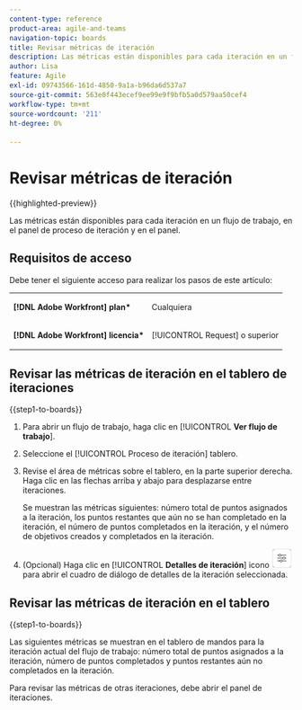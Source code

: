 ```yaml
---
content-type: reference
product-area: agile-and-teams
navigation-topic: boards
title: Revisar métricas de iteración
description: Las métricas están disponibles para cada iteración en un flujo de trabajo, en el panel de proceso de iteración.
author: Lisa
feature: Agile
exl-id: 09743566-161d-4850-9a1a-b96da6d537a7
source-git-commit: 563e0f443ecef9ee99e9f9bfb5a0d579aa50cef4
workflow-type: tm+mt
source-wordcount: '211'
ht-degree: 0%

---
```


# Revisar métricas de iteración

{{highlighted-preview}}

Las métricas están disponibles para cada iteración en un flujo de trabajo, en el panel de proceso de iteración y en el panel.

## Requisitos de acceso

Debe tener el siguiente acceso para realizar los pasos de este artículo:

<table style="table-layout:auto"> 
 <col> 
 </col> 
 <col> 
 </col> 
 <tbody> 
  <tr> 
   <td role="rowheader"><strong>[!DNL Adobe Workfront] plan*</strong></td> 
   <td> <p>Cualquiera</p> </td> 
  </tr> 
  <tr> 
   <td role="rowheader"><strong>[!DNL Adobe Workfront] licencia*</strong></td> 
   <td> <p>[!UICONTROL Request] o superior</p> </td> 
  </tr> 
 </tbody> 
</table>

## Revisar las métricas de iteración en el tablero de iteraciones

{{step1-to-boards}}

1. Para abrir un flujo de trabajo, haga clic en [!UICONTROL **Ver flujo de trabajo**].
1. Seleccione el [!UICONTROL Proceso de iteración] tablero.
1. Revise el área de métricas sobre el tablero, en la parte superior derecha. Haga clic en las flechas arriba y abajo para desplazarse entre iteraciones.

   Se muestran las métricas siguientes: número total de puntos asignados a la iteración, los puntos restantes que aún no se han completado en la iteración, el número de puntos completados en la iteración, <span class="preview">y el número de objetivos creados y completados en la iteración</span>.

1. (Opcional) Haga clic en [!UICONTROL **Detalles de iteración**] icono ![Detalles de iteración](assets/iteration-details-button.png) para abrir el cuadro de diálogo de detalles de la iteración seleccionada.

## Revisar las métricas de iteración en el tablero

{{step1-to-boards}}

Las siguientes métricas se muestran en el tablero de mandos para la iteración actual del flujo de trabajo: número total de puntos asignados a la iteración, número de puntos completados y puntos restantes aún no completados en la iteración.

Para revisar las métricas de otras iteraciones, debe abrir el panel de iteraciones.
